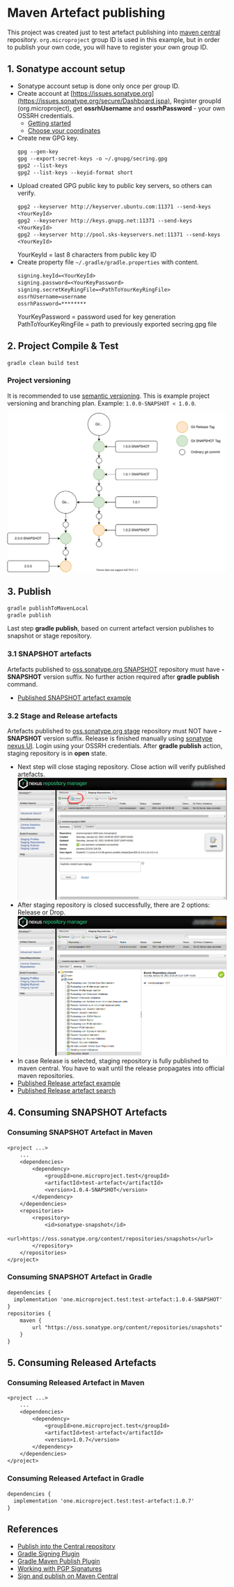 # Maven Artefact publishing
This project was created just to test artefact publishing into [maven central](https://repo.maven.apache.org/maven2) 
repository. ``org.microproject`` group ID is used in this example, but in order to publish your own code,
you will have to register your own group ID.

## 1. Sonatype account setup
* Sonatype account setup is done only once per group ID.
* Create account at [https://issues.sonatype.org](https://issues.sonatype.org/secure/Dashboard.jspa),
  Register groupId (org.microproject), get __ossrhUsername__ and __ossrhPassword__ - 
  your own OSSRH credentials.
  * [Getting started](https://central.sonatype.org/pages/producers.html)
  * [Choose your coordinates](https://central.sonatype.org/pages/choosing-your-coordinates.html)
* Create new GPG key.
  ```
  gpg --gen-key
  gpg --export-secret-keys -o ~/.gnupg/secring.gpg
  gpg2 --list-keys  
  gpg2 --list-keys --keyid-format short
  ```
* Upload created GPG public key to public key servers, so others can verify.  
  ```
  gpg2 --keyserver http://keyserver.ubuntu.com:11371 --send-keys <YourKeyId>
  gpg2 --keyserver http://keys.gnupg.net:11371 --send-keys <YourKeyId>
  gpg2 --keyserver http://pool.sks-keyservers.net:11371 --send-keys <YourKeyId>
  ```
  YourKeyId = last 8 characters from public key ID
* Create property file ``~/.gradle/gradle.properties`` with content.
  ```
  signing.keyId=<YourKeyId>
  signing.password=<YourKeyPassword>
  signing.secretKeyRingFile=<PathToYourKeyRingFile>
  ossrhUsername=username
  ossrhPassword=********
  ```
  YourKeyPassword = password used for key generation  
  PathToYourKeyRingFile = path to previously exported secring.gpg file

## 2. Project Compile & Test
```
gradle clean build test
```

### Project versioning
It is recommended to use [semantic versioning](https://semver.org/). 
This is example project versioning and branching plan.
Example: ``1.0.0-SNAPSHOT < 1.0.0``.

![release-plan](../docs/release-plan.svg)

## 3. Publish
```
gradle publishToMavenLocal
gradle publish
```
Last step __gradle publish__, based on current artefact version publishes to snapshot or stage repository.

### 3.1 SNAPSHOT artefacts
Artefacts published to [oss.sonatype.org SNAPSHOT](https://oss.sonatype.org/content/repositories/snapshots)
repository must have __-SNAPSHOT__ version suffix. No further action required after __gradle publish__ command.
* [Published SNAPSHOT artefact example](https://oss.sonatype.org/content/repositories/snapshots/one/microproject/test/test-artefact/1.0.4-SNAPSHOT)

### 3.2 Stage and Release artefacts
Artefacts published to [oss.sonatype.org stage](https://oss.sonatype.org/service/local/staging/deploy/maven2)
repository must NOT have __-SNAPSHOT__ version suffix. Release is finished manually using
[sonatype nexus UI](https://oss.sonatype.org/#stagingRepositories). Login using your OSSRH credentials.
After __gradle publish__ action, staging repository is in __open__ state. 
* Next step will close staging repository. Close action will verify published artefacts.
  ![01-release-publish](../docs/01-release-publish_close-staging-repository.png)
* After staging repository is closed successfully, there are 2 options: Release or Drop.  
  ![02-release-publish](../docs/02-release-publish_release-staging-repository.png)
* In case Release is selected, staging repository is fully published to maven central. 
  You have to wait until the release propagates into official maven repositories.
* [Published Release artefact example](https://repo.maven.apache.org/maven2/one/microproject/test/test-artefact/1.0.7)
* [Published Release artefact search](https://search.maven.org/search?q=g:one.microproject.test%20AND%20a:test-artefact)

## 4. Consuming SNAPSHOT Artefacts
### Consuming SNAPSHOT Artefact in Maven
```
<project ...>
    ...
    <dependencies>
        <dependency>
            <groupId>one.microproject.test</groupId>
            <artifactId>test-artefact</artifactId>
            <version>1.0.4-SNAPSHOT</version>
        </dependency>
    </dependencies>
    <repositories>
        <repository>
            <id>sonatype-snapshot</id>
            <url>https://oss.sonatype.org/content/repositories/snapshots</url>
        </repository>
    </repositories>
</project>
```

### Consuming SNAPSHOT Artefact in Gradle
```
dependencies {
  implementation 'one.microproject.test:test-artefact:1.0.4-SNAPSHOT' 
}
repositories {
    maven {
        url "https://oss.sonatype.org/content/repositories/snapshots"
    }
}
```
## 5. Consuming Released Artefacts
### Consuming Released Artefact in Maven
```
<project ...>
    ...
    <dependencies>
        <dependency>
            <groupId>one.microproject.test</groupId>
            <artifactId>test-artefact</artifactId>
            <version>1.0.7</version>
        </dependency>
    </dependencies>
</project>
```

### Consuming Released Artefact in Gradle
```
dependencies {
  implementation 'one.microproject.test:test-artefact:1.0.7' 
}
```

## References
* [Publish into the Central repository](https://central.sonatype.org/pages/producers.html)
* [Gradle Signing Plugin](https://docs.gradle.org/current/userguide/signing_plugin.html)
* [Gradle Maven Publish Plugin](https://docs.gradle.org/current/userguide/publishing_maven.html)
* [Working with PGP Signatures](https://central.sonatype.org/pages/working-with-pgp-signatures.html)
* [Sign and publish on Maven Central](https://medium.com/@nmauti/sign-and-publish-on-maven-central-a-project-with-the-new-maven-publish-gradle-plugin-22a72a4bfd4b)
